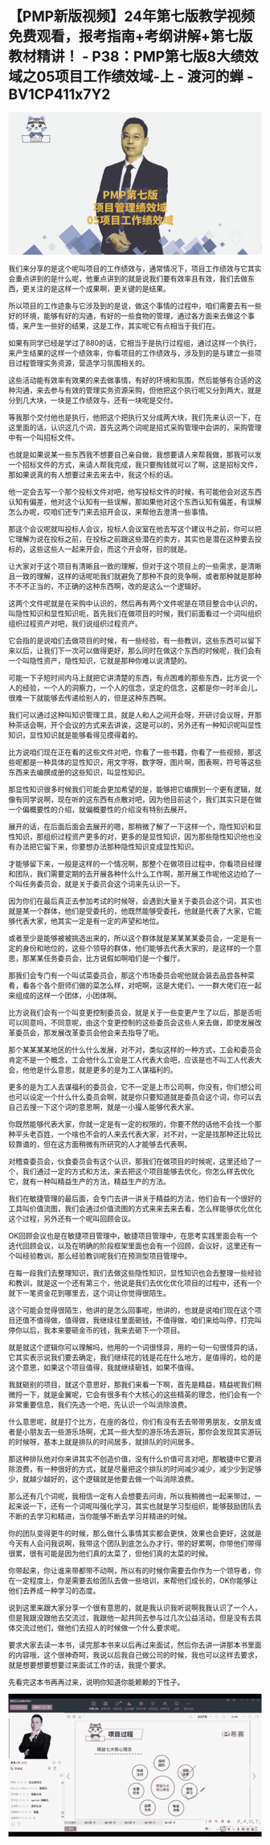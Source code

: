 # 【PMP新版视频】24年第七版教学视频免费观看，报考指南+考纲讲解+第七版教材精讲！ - P38：PMP第七版8大绩效域之05项目工作绩效域-上 - 渡河的蝉 - BV1CP411x7Y2

![](img/10f30d859474d6699eba58315e568889_0.png)

我们来分享的是这个呢叫项目的工作绩效与，通常情况下，项目工作绩效与它其实会重点讲到的是什么呢，他重点讲到的就是说我们要有效率且有效，我们去做东西，更关注的是这样一个成果啊，更关键的是结果。

所以项目的工作迹象与它涉及到的是说，做这个事情的过程中，咱们需要去有一些好的环境，能够有好的沟通，有好的一些食物的管理，通过各方面来去做这个事情，来产生一些好的结果，这是工作，其实呢它有点相当于我们在。

如果有同学已经是学过了880的话，它相当于是执行过程组，通过这样一个执行，来产生结果的这样一个绩效率，你看项目的工作绩效与，涉及到的是与建立一些项目过程管理实务资源，营造学习氛围相关的。

这些活动能有效率有效果的来去做事情，有好的环境和氛围，然后能够有合适的这种沟通，来去参与有效的管理实务资源采购，但他把这个执行呢又分到两大，就是分到几大块，一块是工作绩效与，还有一块呢是交付。

等我那个交付他也是执行，他把这个把执行又分成两大块，我们先来认识一下，在这里面的话，认识这几个词，首先这两个词呢是招式采购管理中会讲的，采购管理中有一个叫招标文件。

也就是如果说某一些东西我不想要自己亲自做，我想要请人来帮我做，那我可以发一个招标文件的方式，来请人帮我完成，我只要掏钱就可以了啊，这是招标文件，那如果说真的有人想要过来去来去中，我这个标的话。

他一定会去写一个那个投标文件对吧，他写投标文件的时候，有可能他会对这东西认知有偏差，他对这个认知有一些误解，那如果他对这个东西认知有偏差，有误解怎么办呢，哎咱们还专门来去招开会议，来帮他去澄清一些事情。

那这个会议呢就叫投标人会议，投标人会议室在他去写这个建议书之前，你可以把它理解为说在投标之前，在投标之前跟这些潜在的卖方，其实也是潜在这种要去投标的，这些这些人一起来开会，而这个开会呀，目的就是。

让大家对于这个项目有清晰且一致的理解，但对于这个项目上的一些需求，是清晰且一致的理解，这样的话呢呃我们就避免了那种不良的竞争啊，或者那种就是那种不不不正当的，不正确的这种东西啊，改的是这么一个逻辑好。

这两个文件呢就是在采购中认识的，然后再有两个文件呢是在项目整合中认识的，叫隐性知识和显性知识呃，首先我们在做项目的时候，我们前面看过一个词叫组织组织过程资产对吧，我们说组织过程资产。

它会指的是说咱们去做项目的时候，有一些经验，有一些教训，这些东西可以留下来以后，让我们下一次可以做得更好，那么同时在做这个东西的时候呢，我们会有一个叫隐性资产，隐性知识，它就是那种你难以说清楚的。

可能一下子短时间内马上就把它讲清楚的东西，有点困难的那些东西，比方说一个人的经验，一个人的洞察力，一个人的信念，坚定的信念，这都是你一时半会儿，很难一下就能够去传递给别人的，但是这种东西啊。

我们可以通过这种叫知识管理工具，就是人和人之间开会呀，开研讨会议呀，开那种茶话会啊，开个会议的方式来去讲诶，这是可以的，另外还有一种知识呢叫显性知识，显性知识就是能够看得见摸得着的。

比方说咱们现在正在看的这些文件对吧，你看了一些书籍，你看了一些视频，那这些呢都是一种具体的显性知识，用文字呀，数字呀，图片啊，图表啊，符号等这些东西来去编撰成册的这些知识，叫显性知识。

那显性知识很多时候我们可能会更加希望的是，能够把它编撰到一个更有逻辑，就像有同学说啊，现在听的这东西有点散对吧，因为他目前这个，我们其实只是在做一个偏概要性的介绍，就偏概要性的介绍没有特别去展开。

展开的话，在后面后面会去展开的嗯，那稍微了解了一下这样一个，隐性知识和显性知识，那组织过程资产更多的对，更多的是显性知识，因为那些隐性知识他也没有办法把它留下来，你要想办法那种隐性知识变成显性知识。

才能够留下来，一般是这样的一个情况啊，那整个在做项目过程中，你看项目经理和团队，我们需要定期的去开展各种什么什么工作啊，那开展工作呢他这边给了一个叫任务委员会，就是关于委员会这个词来先认识一下。

因为你们在最后真正去参加考试的时候呀，会遇到大量关于委员会这个词，其实也就是某一个群体，他们是受委托的，他既然能够受委托，他就是代表了大家，它能够代表大家，他其实一定是有一定的声望和地位。

或者至少是能够被被挑选出来的，所以这个群体就是某某某某委员会，一定是有一定的身份和地位的，这些个领导的群体，他们能够去代表大家的，是这样的一个意思，那某某任务委员会，比方说假如啊咱们是一个餐厅。

那我们会专门有一个叫试菜委员会，那这个市场委员会呢他就会装去品尝各种菜肴，看各个各个厨师们做的菜怎么样，对吧啊，这是大佬们，一一群大佬们在一起来组成的这样一个团体，小团体啊。

比方说我们会有一个叫变更控制委员会，就是关于一些变更产生了以后，那是否呃可以同意吗，不同意呢，由这个变更控制的这些委员会这些人来去做，即使发展改革委员会，那发展改革委员会他会来去指导了呃。

那个某某某某地区的什么什么发展，对不对，类似这样的一种方式，工会和委员会肯定不是一个概念，工会他什么工会是工人代表大会吧，应该是也不叫工人代表大会，他他是什么意思，就是更多的是为工人谋福利的。

更多的是为工人去谋福利的委员会，它不一定是上市公司啊，你没有，你们想公司也可以设定一个什么什么委员会啊，就是你只要知道就是委员会这个词，你可以去自己去搜一下这个词的意思啊，就是一小撮人能够代表大家。

你既然能够代表大家，你就一定是有一定的权限的，你要不然的话他不会找一个那种平头老百姓，一个啥也不会的人来去代表大家，对不对，一定是找那种还比较比较靠谱的，但在这方面稍微有所研究的人才能够去代表啊。

对稽查委员会，伙食委员会有这个认识，那我们在做项目的时候呢，这里还给了一个，我们通过一定的方式和方法，来去把这个项目能够去优化，你怎么样去优化它，就有一种叫精益生产的方法，精益生产的方法。

我们在敏捷管理的最后面，会专门去讲一讲关于精益的方法，他们会有一个很好的工具叫价值流图，我们会通过价值流图的方式来来去来去看，怎么样能够优化优化这个过程，另外还有一个呢叫回顾会议。

OK回顾会议也是在敏捷项目管理中，敏捷项目管理中，在思考实践里面会有一个迭代回顾会议，以及在明确的阶段框架里面也会有一个回顾，会议好，这里还有一个叫经验教训，那么经验教训呢我们在预测型项目管理中。

在每一段我们去整理知识，我们去做这些隐性知识，显性知识也会去整理一些经验和教训，就是这一个还有第三个，他说是我们去优化优化项目的过程中，还有一个就下一笔资金花到哪里去，这个词让你觉得很陌生。

这个可能会觉得很陌生，他讲的是怎么回事呢，他讲的，也就是说咱们现在这个项目还值不值得做，值得做，我继续往里面砸钱，不值得做，咱们来给叫停，打完叫停你以后，我本来要砸金币的钱，我来去砸下一个项目。

就是就这个逻辑你可以理解吗，他用的一个词很怪异，用的一句一句很怪异的话，它其实表示说我们要去确定，我们继续花的钱是花在什么地方，是值得的，给的是这个意思，如果这个项目值得，我就继续砸钱，如果不值得。

我就砸别的项目，就这个意思好，那我们来看一下啊，首先是精益，精益呢我们稍微捋一下，就是金翼呢，它会有很多有个大核心的这些精英的理念，他们会有一个非常重要信息，我们先选一个吧，先认识一个叫消除浪费。

什么意思呢，就是打个比方，在座的各位，你们有没有去去带带男朋友，女朋友或者是小朋友去一些游乐场啊，尤其一些大型的游乐场去游玩，那你会发现其实游玩的时候呀，基本上就是排队的时间居多，就排队的时间居多。

那这种排队他对你来讲其实不创造价值，没有什么价值可言对吧，那敏捷中它要消除浪费，有一种很好的方式，就是尽量把这个排队的时间减少减少，减少少到足够少，就越少越好的，这个逻辑就是他要去做一个叫消除浪费。

那么还有几个词呢，我相信一定有人会想要去问询，所以我稍微也一起来带过，一起来说一下，还有一个词呢叫强化学习，其实也就是学习型组织，能够鼓励团队去不断的去学习和精进，当你能够不断去学习并精进的时候。

你的团队变得更牛的时候，那么做什么事情其实都会更快，效果也会更好，这就是今天有人会问我说啊，我带这个团队到底怎么办才行，带的好累啊，你带他们带得很累，很有可能是因为他们真的太菜了，但他们真的太菜的时候。

你带起来，你让谁来带都带不动啊，所以有的时候你需要去你作为一个领导者，你在一定程度上，你是需要去给团队去做一些培训，来帮他们成长的，OK你能够让他们去养成一种学习的态度。

说到这里来跟大家分享一个很有意思的，就是我认识我听说啊我我认识了一个人，但是我跟没跟他去交流过，我跟他一起共同去参与过几次公益活动，但是没有去具体交流过他们，做他们去招人的时候做一个什么要求呢。

要求大家去读一本书，读完那本书来以后再过来面试，然后你去讲一讲那本书里面的内容哦，这个很神奇呵，我说以后我自己做公司的时候，我也可以这样去要求，就是想要想要想要过来面试工作的话，我提个要求。

先看完这本书再再过来，说明你知道你能赖赖的下性子。

![](img/10f30d859474d6699eba58315e568889_2.png)